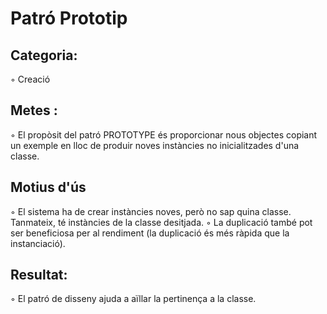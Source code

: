<h1>Patró Prototip</h1>
  <h2>Categoria:</h2>
◦ Creació
  <h2>Metes :</h2>
◦ El propòsit del patró PROTOTYPE és proporcionar nous objectes copiant un exemple en lloc de produir noves instàncies no inicialitzades d'una classe.
  <h2>Motius d'ús</h2>
◦ El sistema ha de crear instàncies noves, però no sap quina classe. Tanmateix, té instàncies de la classe desitjada.
◦ La duplicació també pot ser beneficiosa per al rendiment (la duplicació és més ràpida que la instanciació).
  <h2>Resultat:</h2>
◦ El patró de disseny ajuda a aïllar la pertinença a la classe.

